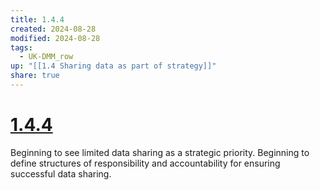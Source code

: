 ```yaml
---
title: 1.4.4
created: 2024-08-28
modified: 2024-08-28
tags:
  - UK-DMM_row
up: "[[1.4 Sharing data as part of strategy]]"
share: true
---
```

# [1.4.4](1.4.4.md)

Beginning to see limited data sharing as a strategic priority. Beginning to define structures of responsibility and accountability for ensuring successful data sharing.
